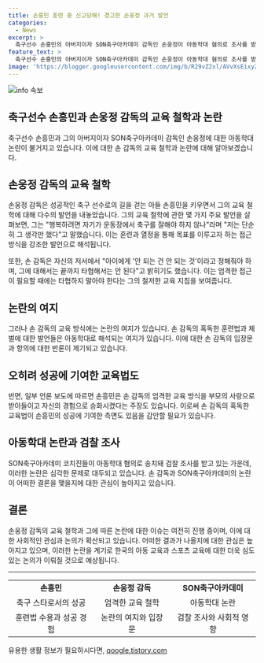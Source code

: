 ```yaml
---
title: 손흥민 훈련 중 신고당해! 경고한 손웅정 과거 발언
categories:
  - News
excerpt: >
  축구선수 손흥민의 아버지이자 SON축구아카데미 감독인 손웅정이 아동학대 혐의로 조사를 받고 있는 가운데, 그의 훈련법과 가정 환경이 논란이 되고 있다. 손 감독은 자신의 훈련법을 형벌적이라 주장했지만, 아동복지법상 아동학대 혐의로 조사를 받고 있다. 또한, 손흥민의 아버지로서의 교육 윤리에 대한 평가는 엇갈리고 있다. 이에 대한 논란은 계속되고 있으며, 사람들 사이에서 큰 관심을 끌고 있다.
feature_text: >
  축구선수 손흥민의 아버지이자 SON축구아카데미 감독인 손웅정이 아동학대 혐의로 조사를 받고 있는 가운데, 그의 훈련법과 가정 환경이 논란이 되고 있다. 손 감독은 자신의 훈련법을 형벌적이라 주장했지만, 아동복지법상 아동학대 혐의로 조사를 받고 있다. 또한, 손흥민의 아버지로서의 교육 윤리에 대한 평가는 엇갈리고 있다. 이에 대한 논란은 계속되고 있으며, 사람들 사이에서 큰 관심을 끌고 있다.
image: 'https://blogger.googleusercontent.com/img/b/R29vZ2xl/AVvXsEixyZcFfHzMRdzZMjFBmAUKJYCLCGyLL1o632UiGVXcaFdKo_bkvkuCioo0uUKlGfBVcT3P84aROyZIXSBEx3Aw5nCQ3pTgDom1WDC4m8eifvWiAmWEEVb4x6G_l8C0QH225ldMjyaFvpxGEBGNO37VmDTDMHGhJPq73UglMfDca1-0aw/s1600/blogspot.png'
---
```


<p><img src="https://blogger.googleusercontent.com/img/b/R29vZ2xl/AVvXsEixyZcFfHzMRdzZMjFBmAUKJYCLCGyLL1o632UiGVXcaFdKo_bkvkuCioo0uUKlGfBVcT3P84aROyZIXSBEx3Aw5nCQ3pTgDom1WDC4m8eifvWiAmWEEVb4x6G_l8C0QH225ldMjyaFvpxGEBGNO37VmDTDMHGhJPq73UglMfDca1-0aw/s1600/blogspot.png" alt="info 속보" /></p>

<h2 data-ke-size="size26">축구선수 손흥민과 손웅정 감독의 교육 철학과 논란</h2>

<p data-ke-size="size16">
축구선수 손흥민과 그의 아버지이자 SON축구아카데미 감독인 손웅정에 대한 아동학대 논란이 불거지고 있습니다. 이에 대한 손 감독의 교육 철학과 논란에 대해 알아보겠습니다.
</p>

<h2 data-ke-size="size24">손웅정 감독의 교육 철학</h2>

<p data-ke-size="size16">
손웅정 감독은 성공적인 축구 선수로의 길을 걷는 아들 손흥민을 키우면서 그의 교육 철학에 대해 다수의 발언을 내놓았습니다. 그의 교육 철학에 관한 몇 가지 주요 발언을 살펴보면, 그는 "행복하려면 자기가 운동장에서 축구를 잘해야 하지 않나"라며 "저는 단순히 그 생각만 했다"고 말했습니다. 이는 훈련과 열정을 통해 목표를 이루고자 하는 접근 방식을 강조한 발언으로 해석됩니다.
</p>

<p data-ke-size="size16">
또한, 손 감독은 자신의 저서에서 "아이에게 '안 되는 건 안 되는 것'이라고 정해줘야 하며, 그에 대해서는 끝까지 타협해서는 안 된다"고 밝히기도 했습니다. 이는 엄격한 접근이 필요할 때에는 타협하지 말아야 한다는 그의 철저한 교육 지침을 보여줍니다.
</p>

<h2 data-ke-size="size24">논란의 여지</h2>

<p data-ke-size="size16">
그러나 손 감독의 교육 방식에는 논란의 여지가 있습니다. 손 감독의 혹독한 훈련법과 체벌에 대한 발언들은 아동학대로 해석되는 여지가 있습니다. 이에 대한 손 감독의 입장문과 항의에 대한 반론이 제기되고 있습니다.
</p>

<h2 data-ke-size="size24">오히려 성공에 기여한 교육법도</h2>

<p data-ke-size="size16">
반면, 일부 언론 보도에 따르면 손흥민은 손 감독의 엄격한 교육 방식을 부모의 사랑으로 받아들이고 자신의 경험으로 승화시켰다는 주장도 있습니다. 이로써 손 감독의 혹독한 교육법이 손흥민의 성공에 기여한 측면도 있음을 감안할 필요가 있습니다.
</p>

<h2 data-ke-size="size24">아동학대 논란과 검찰 조사</h2>

<p data-ke-size="size16">
SON축구아카데미 코치진들이 아동학대 혐의로 송치돼 검찰 조사를 받고 있는 가운데, 이러한 논란은 심각한 문제로 대두되고 있습니다. 손 감독과 SON축구아카데미의 논란이 어떠한 결론을 맺을지에 대한 관심이 높아지고 있습니다.
</p>

<h2 data-ke-size="size24">결론</h2>

<p data-ke-size="size16">
손웅정 감독의 교육 철학과 그에 따른 논란에 대한 이슈는 여전히 진행 중이며, 이에 대한 사회적인 관심과 논의가 확산되고 있습니다. 어떠한 결과가 나올지에 대한 관심은 높아지고 있으며, 이러한 논란을 계기로 한국의 아동 교육과 스포츠 교육에 대한 더욱 심도 있는 논의가 이뤄질 것으로 예상됩니다.
</p>

<hr>

<table>
    <tbody>
        <tr>
            <td style="text-align: center; height: 17px;"><b>손흥민</b></td>
            <td style="text-align: center; height: 17px;"><b>손웅정 감독</b></td>
            <td style="text-align: center; height: 17px;"><b>SON축구아카데미</b></td>
        </tr>
        <tr>
            <td style="text-align: center; height: 17px;">축구 스타로서의 성공</td>
            <td style="text-align: center; height: 17px;">엄격한 교육 철학</td>
            <td style="text-align: center; height: 17px;">아동학대 논란</td>
        </tr>
        <tr>
            <td style="text-align: center; height: 17px;">훈련법 수용과 성공 경험</td>
            <td style="text-align: center; height: 17px;">논란의 여지와 입장문</td>
            <td style="text-align: center; height: 17px;">검찰 조사와 사회적 영향</td>
        </tr>
    </tbody>
</table>
유용한 생활 정보가 필요하시다면, <a href="https://qoogle.tistory.com" rel="dofollow">qoogle.tistory.com</a>


